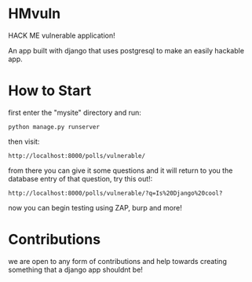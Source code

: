 # HMvuln
HACK ME vulnerable application!

An app built with django that uses postgresql to make an easily hackable app. 

# How to Start

first enter the "mysite" directory and run:

`python manage.py runserver`

then visit: 

`http://localhost:8000/polls/vulnerable/`

from there you can give it some questions and it will return to you the database entry of that question, try this out!:

`http://localhost:8000/polls/vulnerable/?q=Is%20Django%20cool?`

now you can begin testing using ZAP, burp and more!

# Contributions

we are open to any form of contributions and help towards creating something that a django app shouldnt be!
